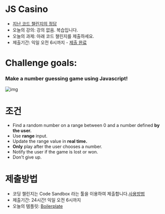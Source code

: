 # JS Casino

- [지난 코드 챌린지의 정답](https://codesandbox.io/s/day-eight-nine-solution-8817f)
- 오늘의 강의: 강의 없음. 복습입니다.
- 오늘의 과제: 아래 코드 챌린지를 제출하세요.
- 제출기간: 익일 오전 6시까지 - [제출 완료](https://codesandbox.io/s/day10-ige3g)

# Challenge goals:

### Make a number guessing game using Javascript!

![img](https://i.imgur.com/uK7mDZv.gif)

# 조건

- Find a random number on a range between 0 and a number defined **by the user.**
- Use **range** input.
- Update the range value in **real time.**
- **Only** play after the user chooses a number.
- Notify the user if the game is lost or won.
- Don't give up.

# 제출방법

- 코딩 챌린지는 Code Sandbox 라는 툴을 이용하여 제출합니다.[사용방법](https://nomadcoders.co/faq/code-sandbox)
- 제출기간: 24시간! 익일 오전 6시까지
- 오늘의 템플릿: [Boilerplate](https://codesandbox.io/s/empty-blueprint-6bn07)